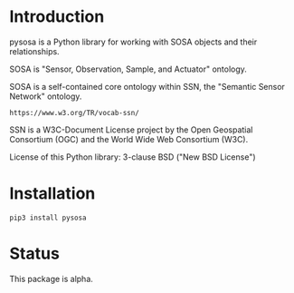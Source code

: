 # Introduction

pysosa is a Python library for working with SOSA objects and their relationships.

SOSA is "Sensor, Observation, Sample, and Actuator" ontology.

SOSA is a self-contained core ontology within SSN, the "Semantic Sensor Network" ontology.

    https://www.w3.org/TR/vocab-ssn/

SSN is a W3C-Document License project by the Open Geospatial Consortium (OGC) and the World Wide Web Consortium (W3C).

License of this Python library: 3-clause BSD ("New BSD License")

# Installation

```
pip3 install pysosa
```

# Status

This package is alpha.
